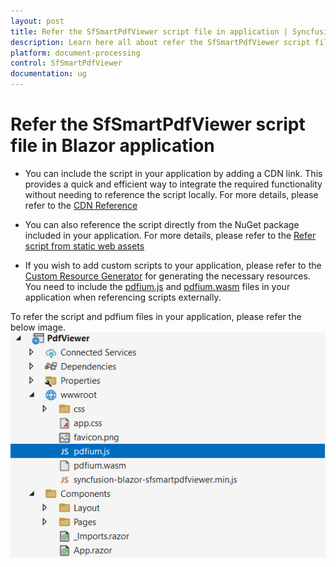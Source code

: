 ```yaml
---
layout: post
title: Refer the SfSmartPdfViewer script file in application | Syncfusion
description: Learn here all about refer the SfSmartPdfViewer script file in the application in Syncfusion Blazor SfSmartPdfViewer component and more.
platform: document-processing
control: SfSmartPdfViewer
documentation: ug
---
```


# Refer the SfSmartPdfViewer script file in Blazor application

* You can include the script in your application by adding a CDN link. This provides a quick and efficient way to integrate the required functionality without needing to reference the script locally. For more details, please refer to the [CDN Reference](https://blazor.syncfusion.com/documentation/common/adding-script-references#cdn-reference)

* You can also reference the script directly from the NuGet package included in your application. For more details, please refer to the [Refer script from static web assets](https://blazor.syncfusion.com/documentation/common/adding-script-references#static-web-assets)

* If you wish to add custom scripts to your application, please refer to the [Custom Resource Generator](https://blazor.syncfusion.com/documentation/common/custom-resource-generator) for generating the necessary resources. You need to include the [pdfium.js](https://github.com/SyncfusionExamples/blazor-pdf-viewer-examples/blob/master/Common/Pdfium%20files/pdfium.js) and [pdfium.wasm](https://github.com/SyncfusionExamples/blazor-pdf-viewer-examples/blob/master/Common/Pdfium%20files/pdfium.wasm) files in your application when referencing scripts externally.

To refer the script and pdfium files in your application, please refer the below image.
![Scripts in Blazor SfSmartPdfViewer](../images/pdfium.png)